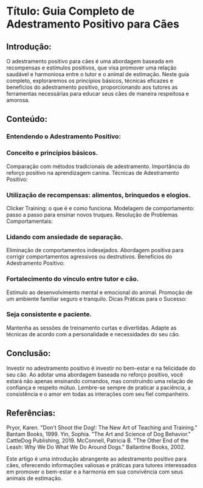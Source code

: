 # Título: Guia Completo de Adestramento Positivo para Cães

## Introdução:
O adestramento positivo para cães é uma abordagem baseada em recompensas e estímulos positivos, que visa promover uma relação saudável e harmoniosa entre o tutor e o animal de estimação. Neste guia completo, exploraremos os princípios básicos, técnicas eficazes e benefícios do adestramento positivo, proporcionando aos tutores as ferramentas necessárias para educar seus cães de maneira respeitosa e amorosa.

## Conteúdo:

### Entendendo o Adestramento Positivo:

### Conceito e princípios básicos.
Comparação com métodos tradicionais de adestramento.
Importância do reforço positivo na aprendizagem canina.
Técnicas de Adestramento Positivo:

### Utilização de recompensas: alimentos, brinquedos e elogios.
Clicker Training: o que é e como funciona.
Modelagem de comportamento: passo a passo para ensinar novos truques.
Resolução de Problemas Comportamentais:

### Lidando com ansiedade de separação.
Eliminação de comportamentos indesejados.
Abordagem positiva para corrigir comportamentos agressivos ou destrutivos.
Benefícios do Adestramento Positivo:

### Fortalecimento do vínculo entre tutor e cão.
Estímulo ao desenvolvimento mental e emocional do animal.
Promoção de um ambiente familiar seguro e tranquilo.
Dicas Práticas para o Sucesso:

### Seja consistente e paciente.
Mantenha as sessões de treinamento curtas e divertidas.
Adapte as técnicas de acordo com a personalidade e necessidades do seu cão.

## Conclusão:
Investir no adestramento positivo é investir no bem-estar e na felicidade do seu cão. Ao adotar uma abordagem baseada no reforço positivo, você estará não apenas ensinando comandos, mas construindo uma relação de confiança e respeito mútuo. Lembre-se sempre de praticar a paciência, a consistência e o amor em todas as interações com seu fiel companheiro.

## Referências:

Pryor, Karen. "Don't Shoot the Dog!: The New Art of Teaching and Training." Bantam Books, 1999.
Yin, Sophia. "The Art and Science of Dog Behavior." CattleDog Publishing, 2019.
McConnell, Patricia B. "The Other End of the Leash: Why We Do What We Do Around Dogs." Ballantine Books, 2002.

Este artigo é uma introdução abrangente ao adestramento positivo para cães, oferecendo informações valiosas e práticas para tutores interessados em promover o bem-estar e a harmonia em sua convivência com seus animais de estimação.
